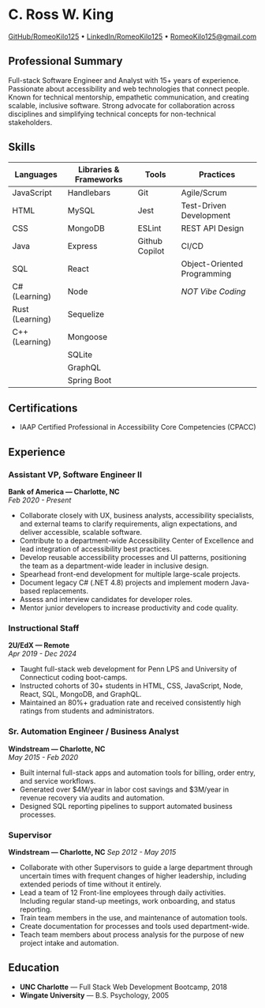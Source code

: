 # C. Ross W. King

[GitHub/RomeoKilo125](https://www.github.com/RomeoKilo125) • [LinkedIn/RomeoKilo125](https://www.linkedin.com/in/RomeoKilo125) • [RomeoKilo125@gmail.com](mailto:RomeoKilo125@gmail.com)

## Professional Summary

Full-stack Software Engineer and Analyst with 15+ years of experience. Passionate about accessibility and web technologies that connect people. Known for technical mentorship, empathetic communication, and creating scalable, inclusive software. Strong advocate for collaboration across disciplines and simplifying technical concepts for non-technical stakeholders.

## Skills

| Languages       | Libraries & Frameworks | Tools          | Practices                   |
| --------------- | ---------------------- | -------------- | --------------------------- |
| JavaScript      | Handlebars             | Git            | Agile/Scrum                 |
| HTML            | MySQL                  | Jest           | Test-Driven Development     |
| CSS             | MongoDB                | ESLint         | REST API Design             |
| Java            | Express                | Github Copilot | CI/CD                       |
| SQL             | React                  |                | Object-Oriented Programming |
| C# (Learning)   | Node                   |                | *NOT Vibe Coding*           |
| Rust (Learning) | Sequelize              |                |                             |
| C++ (Learning)  | Mongoose               |                |                             |
|                 | SQLite                 |                |                             |
|                 | GraphQL                |                |                             |
|                 | Spring Boot            |                |                             |

## Certifications

- IAAP Certified Professional in Accessibility Core Competencies (CPACC)

## Experience

### Assistant VP, Software Engineer II  

**Bank of America &mdash; Charlotte, NC**  
*Feb 2020 - Present*  

- Collaborate closely with UX, business analysts, accessibility specialists, and external teams to clarify requirements, align expectations, and deliver accessible, scalable software.
- Contribute to a department-wide Accessibility Center of Excellence and lead integration of accessibility best practices.
- Develop reusable accessibility processes and UI patterns, positioning the team as a department-wide leader in inclusive design.
- Spearhead front-end development for multiple large-scale projects.
- Document legacy C# (.NET 4.8) projects and implement modern Java-based replacements.
- Assess and interview candidates for developer roles.
- Mentor junior developers to increase productivity and code quality.

### Instructional Staff  

**2U/EdX &mdash; Remote**  
*Apr 2019 - Dec 2024*  

- Taught full-stack web development for Penn LPS and University of Connecticut coding boot-camps.
- Instructed cohorts of 30+ students in HTML, CSS, JavaScript, Node, React, SQL, MongoDB, and GraphQL.
- Maintained an 80%+ graduation rate and received consistently high ratings from students and administrators.

### Sr. Automation Engineer / Business Analyst  

**Windstream &mdash; Charlotte, NC**  
*May 2015 - Feb 2020*  

- Built internal full-stack apps and automation tools for billing, order entry, and service workflows.
- Generated over $4M/year in labor cost savings and $3M/year in revenue recovery via audits and automation.
- Designed SQL reporting pipelines to support automated business processes.

### Supervisor

**Windstream &mdash; Charlotte, NC**
*Sep 2012 - May 2015*

- Collaborate with other Supervisors to guide a large department through uncertain times with frequent changes of higher leadership, including extended periods of time without it entirely.
- Lead a team of 12 Front-line employees through daily activities. Including regular stand-up meetings, work onboarding, and status reporting.
- Train team members in the use, and maintenance of automation tools.
- Create documentation for processes and tools used department-wide.
- Teach team members about process analysis for the purpose of new project intake and automation.

## Education

- **UNC Charlotte** — Full Stack Web Development Bootcamp, 2018  
- **Wingate University** — B.S. Psychology, 2005
